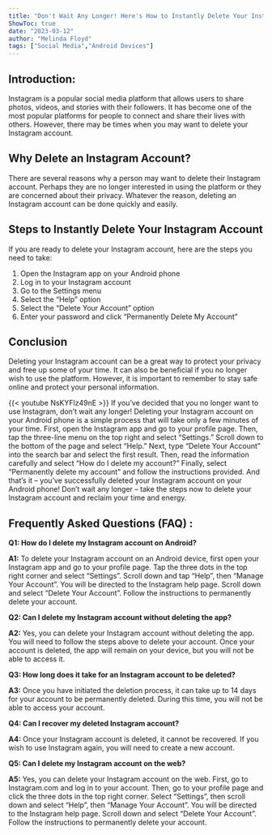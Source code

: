 ```yaml
---
title: "Don't Wait Any Longer! Here's How to Instantly Delete Your Instagram Account on Your Android Phone"
ShowToc: true 
date: "2023-03-12"
author: "Melinda Floyd" 
tags: ["Social Media","Android Devices"]
---
```

## Introduction: 

Instagram is a popular social media platform that allows users to share photos, videos, and stories with their followers. It has become one of the most popular platforms for people to connect and share their lives with others. However, there may be times when you may want to delete your Instagram account. 

## Why Delete an Instagram Account? 

There are several reasons why a person may want to delete their Instagram account. Perhaps they are no longer interested in using the platform or they are concerned about their privacy. Whatever the reason, deleting an Instagram account can be done quickly and easily. 

## Steps to Instantly Delete Your Instagram Account 

If you are ready to delete your Instagram account, here are the steps you need to take: 

1. Open the Instagram app on your Android phone 
2. Log in to your Instagram account 
3. Go to the Settings menu 
4. Select the “Help” option 
5. Select the “Delete Your Account” option 
6. Enter your password and click “Permanently Delete My Account” 

## Conclusion 

Deleting your Instagram account can be a great way to protect your privacy and free up some of your time. It can also be beneficial if you no longer wish to use the platform. However, it is important to remember to stay safe online and protect your personal information.

{{< youtube NsKYFlz49nE >}} 
If you’ve decided that you no longer want to use Instagram, don’t wait any longer! Deleting your Instagram account on your Android phone is a simple process that will take only a few minutes of your time. First, open the Instagram app and go to your profile page. Then, tap the three-line menu on the top right and select “Settings.” Scroll down to the bottom of the page and select “Help.” Next, type “Delete Your Account” into the search bar and select the first result. Then, read the information carefully and select “How do I delete my account?” Finally, select “Permanently delete my account” and follow the instructions provided. And that’s it – you’ve successfully deleted your Instagram account on your Android phone! Don’t wait any longer – take the steps now to delete your Instagram account and reclaim your time and energy.

## Frequently Asked Questions (FAQ) :
**Q1: How do I delete my Instagram account on Android?**

**A1:** To delete your Instagram account on an Android device, first open your Instagram app and go to your profile page. Tap the three dots in the top right corner and select “Settings”. Scroll down and tap “Help”, then “Manage Your Account”. You will be directed to the Instagram help page. Scroll down and select “Delete Your Account”. Follow the instructions to permanently delete your account.

**Q2: Can I delete my Instagram account without deleting the app?**

**A2:** Yes, you can delete your Instagram account without deleting the app. You will need to follow the steps above to delete your account. Once your account is deleted, the app will remain on your device, but you will not be able to access it.

**Q3: How long does it take for an Instagram account to be deleted?**

**A3:** Once you have initiated the deletion process, it can take up to 14 days for your account to be permanently deleted. During this time, you will not be able to access your account.

**Q4: Can I recover my deleted Instagram account?**

**A4:** Once your Instagram account is deleted, it cannot be recovered. If you wish to use Instagram again, you will need to create a new account.

**Q5: Can I delete my Instagram account on the web?**

**A5:** Yes, you can delete your Instagram account on the web. First, go to Instagram.com and log in to your account. Then, go to your profile page and click the three dots in the top right corner. Select “Settings”, then scroll down and select “Help”, then “Manage Your Account”. You will be directed to the Instagram help page. Scroll down and select “Delete Your Account”. Follow the instructions to permanently delete your account.


